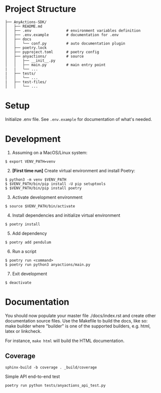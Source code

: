 # Project Structure
```
├── AnyActions-SDK/
│   ├── README.md
│   ├── .env                # environment variables definition
│   ├── .env.example        # documentation for .env
│   ├── docs
│   │   └── conf.py         # auto documentation plugin
│   ├── poetry.lock
│   ├── pyproject.toml      # poetry config
│   ├── anyactions/         # source
│   │   ├── __init__.py
│   │   ├── main.py         # main entry point
|   |   └── ...
|   ├── tests/
│   │   └── ...
|   ├── test-files/
│   │   └── ...
```

# Setup
Initialize .env file. See `.env.example` for documentation of what's needed.

# Development
1. Assuming on a MacOS/Linux system:
```
$ export VENV_PATH=venv
```

2. **[First time run]** Create virtual environment and install Poetry:
```
$ python3 -m venv $VENV_PATH
$ $VENV_PATH/bin/pip install -U pip setuptools
$ $VENV_PATH/bin/pip install poetry
```

3. Activate development environment
```
$ source $VENV_PATH/bin/activate
```

4. Install dependencies and initialize virtual environment
```
$ poetry install
```

5. Add dependency
```
$ poetry add pendulum
```

6. Run a script
```
$ poetry run <command>
$ poetry run python3 anyactions/main.py
```

7. Exit development
```
$ deactivate
```

# Documentation
<!-- ```
$ poetry run sphinx-autodoc -o docs/source/api anyactions/
$ poetry run sphinx-build -b html docs/source/api docs/build/api
``` -->

You should now populate your master file ./docs/index.rst and create other documentation source files. Use the Makefile to build the docs, like so:
   make builder
where "builder" is one of the supported builders, e.g. html, latex or linkcheck.

For instance, `make html` will build the HTML documentation.

## Coverage
```
sphinx-build -b coverage . _build/coverage
```
<!-- ```
$ poetry run sphinx-coverage -o docs/source/api anyactions/
$ poetry run sphinx-build -b html docs/source/api docs/build/api   
``` -->
Simple API end-to-end test
```
poetry run python tests/anyactions_api_test.py
```